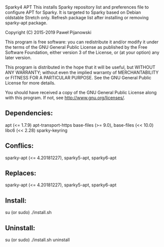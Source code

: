 Sparky4 APT
This installs Sparky repository list and preferences file to configure APT for Sparky. It is targeted to Sparky based on Debian oldstable Stretch only. Refresh package list after installing or removing sparky-apt package.

Copyright (C) 2015-2019 Paweł Pijanowski

This program is free software: you can redistribute it and/or modify
it under the terms of the GNU General Public License as published by
the Free Software Foundation, either version 3 of the License, or
(at your option) any later version.

This program is distributed in the hope that it will be useful,
but WITHOUT ANY WARRANTY; without even the implied warranty of
MERCHANTABILITY or FITNESS FOR A PARTICULAR PURPOSE.  See the
GNU General Public License for more details.

You should have received a copy of the GNU General Public License
along with this program.  If not, see <http://www.gnu.org/licenses/>.

Dependencies:
-------------
apt (<= 1.7.9)
apt-transport-https
base-files (>= 9.0), base-files (<< 10.0)
libc6 (<< 2.28)
sparky-keyring

Conflics:
-------------
sparky-apt (<= 4.20181227), sparky5-apt, sparky6-apt
 
Replaces:
-------------
sparky-apt (<= 4.20181227), sparky5-apt, sparky6-apt

Install:
-------------
su (or sudo) 
./install.sh

Uninstall:
-------------
su (or sudo)
./install.sh uninstall
